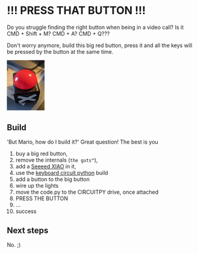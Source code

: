!!! PRESS THAT BUTTON !!!
=========================

Do you struggle finding the right button when being in a video call? Is it CMD + Shift + M? CMD + A? CMD + Q???

Don't worry anymore, build this big red button, press it and all the keys will be pressed by the button at the same time.

<img src="assets/button.png" width="100"/>



Build
-----

'But Mario, how do I build it?' Great question! The best is you 
1. buy a big red button, 
1. remove the internals (`the guts™️`), 
1. add a [Seeeed XIAO](https://www.seeedstudio.com/Seeeduino-XIAO-Arduino-Microcontroller-SAMD21-Cortex-M0+-p-4426.html) in it, 
1. use the [keyboard circuit python](https://circuitpython.org/board/seeeduino_xiao_kb/) build
1. add a button to the big button
1. wire up the lights
1. move the code.py to the CIRCUITPY drive, once attached
1. PRESS THE BUTTON
1. ...
1. success


Next steps
----------

No. ;)
